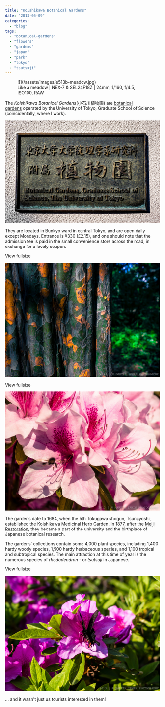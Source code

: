 ```yaml
---
title: "Koishikawa Botanical Gardens"
date: "2013-05-09"
categories: 
  - "blog"
tags: 
  - "botanical-gardens"
  - "flowers"
  - "gardens"
  - "japan"
  - "park"
  - "tokyo"
  - "tsutsuji"
---
```


<figure>
![](/assets/images/e513b-meadow.jpg)
<figcaption>
Like a meadow | NEX-7 & SEL24F18Z | 24mm, 1/160, f/4.5, ISO100, RAW
</figcaption> 
</figure>

The _Koishikawa Botanical Gardens_(小石川植物園) are [botanical gardens](http://en.wikipedia.org/wiki/Botanical_garden) operated by the University of Tokyo, Graduate School of Science (coincidentally, where I work).

![DSC05242.jpg](/assets/images/2890d-dsc05242.jpg)

They are located in Bunkyo ward in central Tokyo, and are open daily except Mondays. Entrance is ¥330 (£2.15), and one should note that the admission fee is paid in the small convenience store across the road, in exchange for a lovely coupon.

View fullsize

![DSC05296.jpg](/assets/images/cb202-dsc05296.jpg)

View fullsize

![DSC05283.jpg](/assets/images/f2b2e-dsc05283.jpg)

The gardens date to 1684, when the 5th Tokugawa shogun, Tsunayoshi, established the Koishikawa Medicinal Herb Garden. In 1877, after the [Meiji Restoration](http://en.wikipedia.org/wiki/Meiji_Restoration), they became a part of the university and the birthplace of Japanese botanical research.

The gardens' collections contain some 4,000 plant species, including 1,400 hardy woody species, 1,500 hardy herbaceous species, and 1,100 tropical and subtropical species. The main attraction at this time of year is the numerous species of _rhododendron -_ or _tsutsuji_ in Japanese.

View fullsize

![DSC05310.jpg](/assets/images/05161-dsc05310.jpg)

... and it wasn't just us tourists interested in them!

